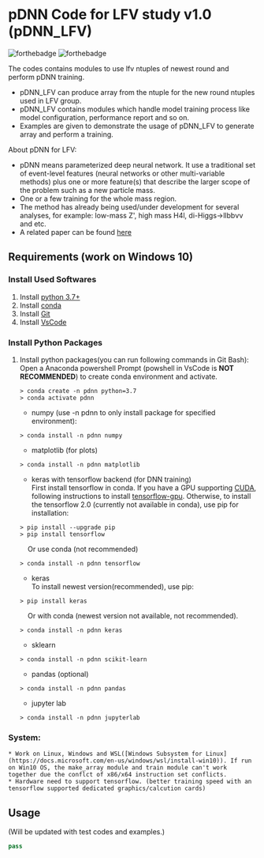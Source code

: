 # pDNN Code for LFV study v1.0 (pDNN_LFV)

![forthebadge](https://img.shields.io/badge/pdnn__lfv-v1.0-blue)
![forthebadge](https://img.shields.io/badge/status-developing-yellow)


The codes contains modules to use lfv ntuples of newest round and perform pDNN training.

* pDNN_LFV can produce array from the ntuple for the new round ntuples used in LFV group.
* pDNN_LFV contains modules which handle model training process like model configuration, performance report and so on.
* Examples are given to demonstrate the usage of pDNN_LFV to generate array and perform a training.

About pDNN for LFV:

* pDNN means parameterized deep neural network. It use a traditional set of event-level features (neural networks or other multi-variable methods) plus one or more feature(s) that describe the larger scope of the problem such as a new particle mass.
* One or a few training for the whole mass region.
* The method has already being used/under development for several analyses, for example: low-mass Z', high mass H4l, di-Higgs->llbb&nu;&nu; and etc.
* A related paper can be found [here](https://arxiv.org/pdf/1601.07913.pdf)

## Requirements (work on Windows 10)

### Install Used Softwares
1. Install [python 3.7+](https://www.python.org/downloads/windows/)
2. Install [conda](https://docs.conda.io/projects/conda/en/latest/user-guide/install/windows.html)
3. Install [Git](https://git-scm.com/downloads)
4. Install [VsCode](https://code.visualstudio.com/docs/setup/windows)

### Install Python Packages
1. Install python packages(you can run following commands in Git Bash):  
    Open a Anaconda powershell Prompt (powshell in VsCode is **NOT RECOMMENDED**) to create conda environment and activate.
    ```
    > conda create -n pdnn python=3.7
    > conda activate pdnn
    ```
    * numpy (use -n pdnn to only install package for specified environment):
    ```
    > conda install -n pdnn numpy
    ```
    * matplotlib (for plots)
    ```
    > conda install -n pdnn matplotlib
    ```
    * keras with tensorflow backend (for DNN training)  
    First install tensorflow in conda. If you have a GPU supporting [CUDA](https://developer.nvidia.com/cuda-zone), following instructions to install [tensorflow-gpu](https://www.tensorflow.org/install/gpu). Otherwise, to install the tensorflow 2.0 (currently not available in conda), use pip for installation:
    ```
    > pip install --upgrade pip
    > pip install tensorflow
    ```
    &nbsp; &nbsp; Or use conda (not recommended)
    ```
    > conda install -n pdnn tensorflow
    ```
    * keras  
    To install newest version(recommended), use pip:
    ```
    > pip install keras
    ```
    &nbsp; &nbsp; Or with conda (newest version not available, not recommended).
    ```
    > conda install -n pdnn keras
    ```
    * sklearn
    ```
    > conda install -n pdnn scikit-learn
    ```
    * pandas (optional)
    ```
    > conda install -n pdnn pandas
    ```
    * jupyter lab
    ```
    > conda install -n pdnn jupyterlab
    ```
    
### System:
    * Work on Linux, Windows and WSL([Windows Subsystem for Linux](https://docs.microsoft.com/en-us/windows/wsl/install-win10)). If run on Win10 OS, the make_array module and train module can't work together due the conflct of x86/x64 instruction set conflicts.
    * Hardware need to support tensorflow. (better training speed with an tensorflow supported dedicated graphics/calcution cards)

## Usage
(Will be updated with test codes and examples.)
```python
pass
```
